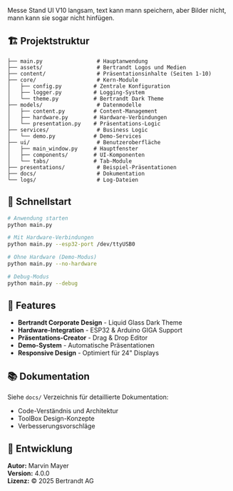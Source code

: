 Messe Stand UI V10
langsam, text kann mann speichern, aber Bilder nicht, mann kann sie sogar nicht hinfügen.


## 🏗️ Projektstruktur
```
├── main.py                 # Hauptanwendung
├── assets/                 # Bertrandt Logos und Medien
├── content/                # Präsentationsinhalte (Seiten 1-10)
├── core/                   # Kern-Module
│   ├── config.py          # Zentrale Konfiguration
│   ├── logger.py          # Logging-System
│   └── theme.py           # Bertrandt Dark Theme
├── models/                 # Datenmodelle
│   ├── content.py         # Content-Management
│   ├── hardware.py        # Hardware-Verbindungen
│   └── presentation.py    # Präsentations-Logic
├── services/               # Business Logic
│   └── demo.py            # Demo-Services
├── ui/                     # Benutzeroberfläche
│   ├── main_window.py     # Hauptfenster
│   ├── components/        # UI-Komponenten
│   └── tabs/              # Tab-Module
├── presentations/          # Beispiel-Präsentationen
├── docs/                   # Dokumentation
└── logs/                   # Log-Dateien
```

## 🚀 Schnellstart
```bash
# Anwendung starten
python main.py

# Mit Hardware-Verbindungen
python main.py --esp32-port /dev/ttyUSB0

# Ohne Hardware (Demo-Modus)
python main.py --no-hardware

# Debug-Modus
python main.py --debug
```

## 🎨 Features
- **Bertrandt Corporate Design** - Liquid Glass Dark Theme
- **Hardware-Integration** - ESP32 & Arduino GIGA Support
- **Präsentations-Creator** - Drag & Drop Editor
- **Demo-System** - Automatische Präsentationen
- **Responsive Design** - Optimiert für 24" Displays

## 📚 Dokumentation
Siehe `docs/` Verzeichnis für detaillierte Dokumentation:
- Code-Verständnis und Architektur
- ToolBox Design-Konzepte
- Verbesserungsvorschläge

## 🔧 Entwicklung
**Autor:** Marvin Mayer  
**Version:** 4.0.0  
**Lizenz:** © 2025 Bertrandt AG
